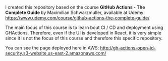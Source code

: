 I created this repository based on the course <b>GitHub Actions - The Complete Guide </b> by Maximilian Schwarzmuller, available at Udemy: https://www.udemy.com/course/github-actions-the-complete-guide/ 

The main focus of this course is to learn bout CI / CD and deployment using GHActions. Therefore, even if the UI is developed in React,
it is very simple since it is not the focus of this course and therefore this specific repository. 

You can see the page deployed here in AWS: http://gh-actions-open-id-security.s3-website.us-east-2.amazonaws.com/
